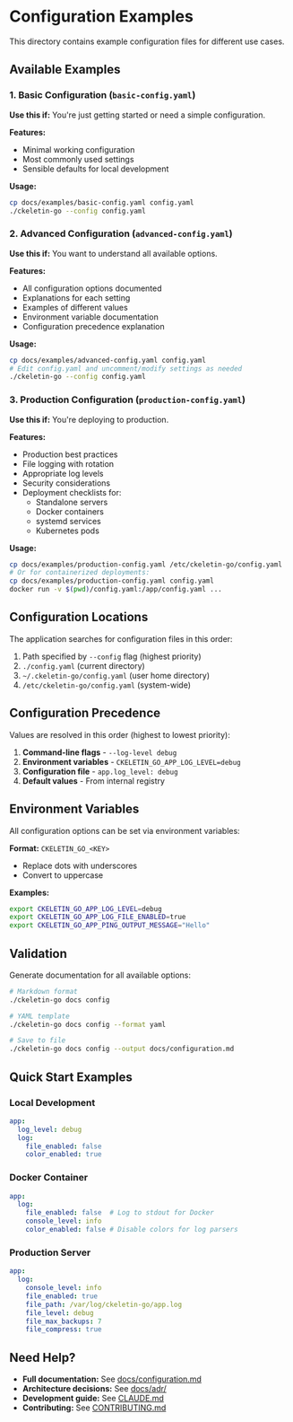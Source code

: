 # Configuration Examples

This directory contains example configuration files for different use cases.

## Available Examples

### 1. Basic Configuration (`basic-config.yaml`)

**Use this if:** You're just getting started or need a simple configuration.

**Features:**
- Minimal working configuration
- Most commonly used settings
- Sensible defaults for local development

**Usage:**
```bash
cp docs/examples/basic-config.yaml config.yaml
./ckeletin-go --config config.yaml
```

### 2. Advanced Configuration (`advanced-config.yaml`)

**Use this if:** You want to understand all available options.

**Features:**
- All configuration options documented
- Explanations for each setting
- Examples of different values
- Environment variable documentation
- Configuration precedence explanation

**Usage:**
```bash
cp docs/examples/advanced-config.yaml config.yaml
# Edit config.yaml and uncomment/modify settings as needed
./ckeletin-go --config config.yaml
```

### 3. Production Configuration (`production-config.yaml`)

**Use this if:** You're deploying to production.

**Features:**
- Production best practices
- File logging with rotation
- Appropriate log levels
- Security considerations
- Deployment checklists for:
  - Standalone servers
  - Docker containers
  - systemd services
  - Kubernetes pods

**Usage:**
```bash
cp docs/examples/production-config.yaml /etc/ckeletin-go/config.yaml
# Or for containerized deployments:
cp docs/examples/production-config.yaml config.yaml
docker run -v $(pwd)/config.yaml:/app/config.yaml ...
```

## Configuration Locations

The application searches for configuration files in this order:

1. Path specified by `--config` flag (highest priority)
2. `./config.yaml` (current directory)
3. `~/.ckeletin-go/config.yaml` (user home directory)
4. `/etc/ckeletin-go/config.yaml` (system-wide)

## Configuration Precedence

Values are resolved in this order (highest to lowest priority):

1. **Command-line flags** - `--log-level debug`
2. **Environment variables** - `CKELETIN_GO_APP_LOG_LEVEL=debug`
3. **Configuration file** - `app.log_level: debug`
4. **Default values** - From internal registry

## Environment Variables

All configuration options can be set via environment variables:

**Format:** `CKELETIN_GO_<KEY>`
- Replace dots with underscores
- Convert to uppercase

**Examples:**
```bash
export CKELETIN_GO_APP_LOG_LEVEL=debug
export CKELETIN_GO_APP_LOG_FILE_ENABLED=true
export CKELETIN_GO_APP_PING_OUTPUT_MESSAGE="Hello"
```

## Validation

Generate documentation for all available options:

```bash
# Markdown format
./ckeletin-go docs config

# YAML template
./ckeletin-go docs config --format yaml

# Save to file
./ckeletin-go docs config --output docs/configuration.md
```

## Quick Start Examples

### Local Development

```yaml
app:
  log_level: debug
  log:
    file_enabled: false
    color_enabled: true
```

### Docker Container

```yaml
app:
  log:
    file_enabled: false  # Log to stdout for Docker
    console_level: info
    color_enabled: false # Disable colors for log parsers
```

### Production Server

```yaml
app:
  log:
    console_level: info
    file_enabled: true
    file_path: /var/log/ckeletin-go/app.log
    file_level: debug
    file_max_backups: 7
    file_compress: true
```

## Need Help?

- **Full documentation:** See [docs/configuration.md](../configuration.md)
- **Architecture decisions:** See [docs/adr/](../adr/)
- **Development guide:** See [CLAUDE.md](../../CLAUDE.md)
- **Contributing:** See [CONTRIBUTING.md](../../CONTRIBUTING.md)
